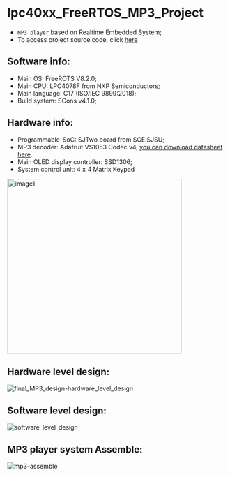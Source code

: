 
# lpc40xx_FreeRTOS_MP3_Project
* `MP3 player` based on Realtime Embedded System; 
* To access project source code, click [here](https://github.com/CMPE146-MP3-PROJECT/FreeRTOS_MP3_Project/tree/ZhaoqinLi/projects/lpc40xx_freertos)
## Software info:
* Main OS: FreeROTS V8.2.0;
* Main CPU: LPC4078F from NXP Semiconductors; 
* Main language: C17 (ISO/IEC 9899:2018);
* Build system: SCons v4.1.0;
## Hardware info:
* Programmable-SoC: SJTwo board from SCE.SJSU;
* MP3 decoder: Adafruit VS1053 Codec v4, [you can download datasheet here](https://cdn-shop.adafruit.com/datasheets/vs1053.pdf).
* Main OLED display controller: SSD1306;
* System control unit: 4 x 4 Matrix Keypad

<img src=https://user-images.githubusercontent.com/60235970/114663901-d879c180-9caf-11eb-99f8-07a139057adf.jpg alt="image1" width="400"/>

## Hardware level design:
![final_MP3_design-hardware_level_design](https://user-images.githubusercontent.com/60235970/118579374-d093be00-b742-11eb-9232-2e270ec7b6e3.png)

## Software level design:
![software_level_design](https://user-images.githubusercontent.com/60235970/118579435-f15c1380-b742-11eb-9877-57b4fff06f68.png)

## MP3 player system Assemble:
![mp3-assemble](https://user-images.githubusercontent.com/60235970/137086012-dfc3f29b-78d3-43da-a9a3-04417e4c72a5.png)

